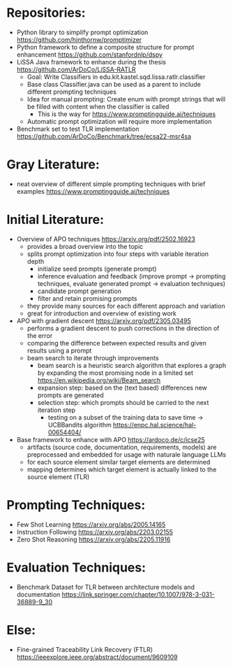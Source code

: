 # Repositories:
- Python library to simplify prompt optimization https://github.com/hinthornw/promptimizer
- Python framework to define a composite structure for prompt enhancement https://github.com/stanfordnlp/dspy
- LiSSA Java framework to enhance during the thesis https://github.com/ArDoCo/LiSSA-RATLR
  - Goal: Write Classifiers in edu.kit.kastel.sqd.lissa.ratlr.classifier
  - Base class Classifier.java can be used as a parent to include different prompting techniques
  - Idea for manual prompting: Create enum with prompt strings that will be filled with content when the classifier is called
    - This is the way for https://www.promptingguide.ai/techniques
  - Automatic prompt optimization will require more implementation
- Benchmark set to test TLR implementation https://github.com/ArDoCo/Benchmark/tree/ecsa22-msr4sa

# Gray Literature:
- neat overview of different simple prompting techniques with brief examples https://www.promptingguide.ai/techniques

# Initial Literature:
- Overview of APO techniques https://arxiv.org/pdf/2502.16923
  - provides a broad overview into the topic
  - splits prompt optimization into four steps with variable iteration depth
    - initialize seed prompts (generate prompt)
    - inference evaluation and feedback (improve prompt -> prompting techniques, evaluate generated prompt -> evaluation techniques)
    - candidate prompt generation
    - filter and retain promising prompts
  - they provide many sources for each different approach and variation
  - great for introduction and overview of existing work
- APO with gradient descent https://arxiv.org/pdf/2305.03495
  - performs a gradient descent to push corrections in the direction of the error
  - comparing the difference between expected results and given results using a prompt
  - beam search to iterate through improvements
    - beam search is a heuristic search algorithm that explores a graph by expanding the most promising node in a limited set https://en.wikipedia.org/wiki/Beam_search
    - expansion step: based on the (text based) differences new prompts are generated
    - selection step: which prompts should be carried to the next iteration step
      - testing on a subset of the training data to save time ->  UCBBandits algorithm https://enpc.hal.science/hal-00654404/
- Base framework to enhance with APO https://ardoco.de/c/icse25
  - artifacts (source code, documentation, requirements, models) are preprocessed and embedded for usage with naturale language LLMs
  - for each source element similar target elements are determined
  - mapping determines which target element is actually linked to the source element (TLR)

# Prompting Techniques:
- Few Shot Learning https://arxiv.org/abs/2005.14165
- Instruction Following https://arxiv.org/abs/2203.02155
- Zero Shot Reasoning https://arxiv.org/abs/2205.11916

# Evaluation Techniques:
- Benchmark Dataset for TLR between architecture models and documentation https://link.springer.com/chapter/10.1007/978-3-031-36889-9_30

# Else:
-  Fine-grained Traceability Link Recovery (FTLR) https://ieeexplore.ieee.org/abstract/document/9609109